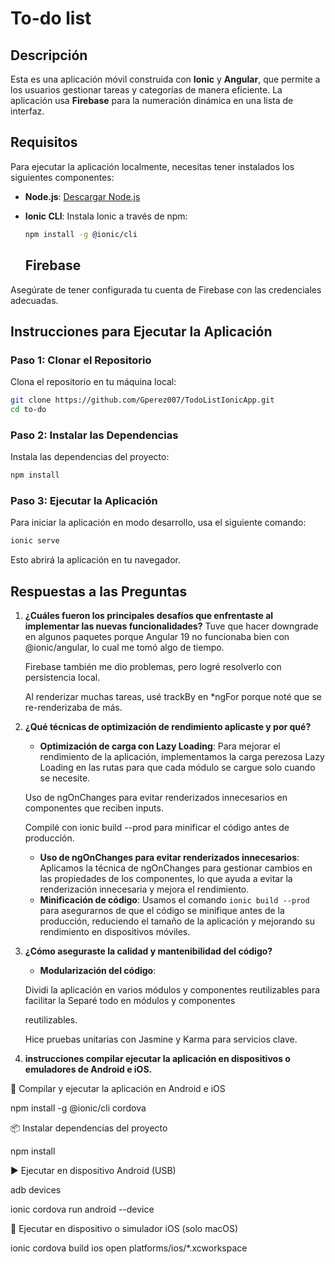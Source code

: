 # To-do list

## Descripción

Esta es una aplicación móvil construida con **Ionic** y **Angular**, que permite a los usuarios gestionar tareas y categorías de manera eficiente. La aplicación usa **Firebase** para la numeración dinámica en una lista de interfaz.

## Requisitos

Para ejecutar la aplicación localmente, necesitas tener instalados los siguientes componentes:

- **Node.js**: [Descargar Node.js](https://nodejs.org)
- **Ionic CLI**: Instala Ionic a través de npm:
  ```bash
  npm install -g @ionic/cli
  ```

  ## Firebase

Asegúrate de tener configurada tu cuenta de Firebase con las credenciales adecuadas.

## Instrucciones para Ejecutar la Aplicación

### Paso 1: Clonar el Repositorio

Clona el repositorio en tu máquina local:

```bash
git clone https://github.com/Gperez007/TodoListIonicApp.git
cd to-do
```

### Paso 2: Instalar las Dependencias

Instala las dependencias del proyecto:

```bash
npm install
```

### Paso 3: Ejecutar la Aplicación

Para iniciar la aplicación en modo desarrollo, usa el siguiente comando:

```bash
ionic serve
```

Esto abrirá la aplicación en tu navegador.


## Respuestas a las Preguntas

1. **¿Cuáles fueron los principales desafíos que enfrentaste al implementar las nuevas funcionalidades?**
   Tuve que hacer downgrade en algunos paquetes porque Angular 19 no funcionaba bien con @ionic/angular, lo cual me tomó algo de tiempo.

   Firebase también me dio problemas, pero logré resolverlo con persistencia local.

   Al renderizar muchas tareas, usé trackBy en *ngFor porque noté que se re-renderizaba de más.

2. **¿Qué técnicas de optimización de rendimiento aplicaste y por qué?**
   - **Optimización de carga con Lazy Loading**:
    Para mejorar el rendimiento de la aplicación, implementamos la carga perezosa Lazy Loading en las rutas para que cada módulo se cargue solo cuando se necesite.

   Uso de ngOnChanges para evitar renderizados innecesarios en componentes que reciben inputs.

   Compilé con ionic build --prod para minificar el código antes de producción.

   - **Uso de ngOnChanges para evitar renderizados innecesarios**: Aplicamos la técnica de ngOnChanges para gestionar cambios en las propiedades de los componentes, lo que ayuda a evitar la renderización innecesaria y mejora el rendimiento.
   - **Minificación de código**: Usamos el comando `ionic build --prod` para asegurarnos de que el código se minifique antes de la producción, reduciendo el tamaño de la aplicación y mejorando su rendimiento en dispositivos móviles.

3. **¿Cómo aseguraste la calidad y mantenibilidad del código?**
   - **Modularización del código**: 
   
   Dividi la aplicación en varios módulos y componentes reutilizables para facilitar la Separé todo en módulos y componentes

   reutilizables.

   Hice pruebas unitarias con Jasmine y Karma para servicios clave.

3. **instrucciones compilar ejecutar la aplicación en dispositivos o emuladores de Android e iOS.**

📱 Compilar y ejecutar la aplicación en Android e iOS

  npm install -g @ionic/cli cordova

  📦 Instalar dependencias del proyecto

  npm install

  ▶️ Ejecutar en dispositivo Android (USB)
   
   adb devices

  ionic cordova run android --device

  🍎 Ejecutar en dispositivo o simulador iOS (solo macOS)

  ionic cordova build ios
  open platforms/ios/*.xcworkspace
  